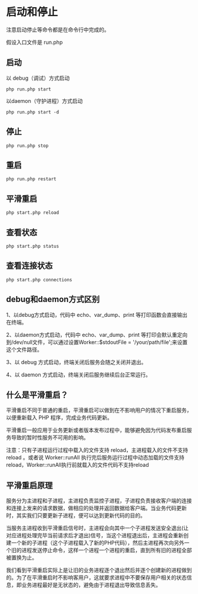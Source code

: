 # 启动和停止

注意启动停止等命令都是在命令行中完成的。

假设入口文件是 run.php

## 启动

以 debug（调试）方式启动

`php run.php start`

以daemon（守护进程）方式启动

`php run.php start -d`

## 停止

`php run.php stop`

## 重启

`php run.php restart`

## 平滑重启

`php start.php reload`

## 查看状态

`php start.php status`

## 查看连接状态

`php start.php connections`

## debug和daemon方式区别

1、以debug方式启动，代码中 echo、var_dump、print 等打印函数会直接输出在终端。

2、以daemon方式启动，代码中 echo、var_dump、print 等打印会默认重定向到/dev/null文件，可以通过设置Worker::$stdoutFile = '/your/path/file';来设置这个文件路径。

3、以 debug 方式启动，终端关闭后服务会随之关闭并退出。

4、以 daemon 方式启动，终端关闭后服务继续后台正常运行。

## 什么是平滑重启？

平滑重启不同于普通的重启，平滑重启可以做到在不影响用户的情况下重启服务，以便重新载入 PHP 程序，完成业务代码更新。

平滑重启一般应用于业务更新或者版本发布过程中，能够避免因为代码发布重启服务导致的暂时性服务不可用的影响。

注意：只有子进程运行过程中载入的文件支持 reload，主进程载入的文件不支持 reload 。或者说 Worker::runAll 执行完后服务运行过程中动态加载的文件支持reload，Worker::runAll执行前就载入的文件代码不支持reload

## 平滑重启原理

服务分为主进程和子进程，主进程负责监控子进程，子进程负责接收客户端的连接和连接上发来的请求数据，做相应的处理并返回数据给客户端。当业务代码更新时，其实我们只要更新子进程，便可以达到更新代码的目的。

当服务主进程收到平滑重启信号时，主进程会向其中一个子进程发送安全退出(让对应进程处理完毕当前请求后才退出)信号，当这个进程退出后，主进程会重新创建一个新的子进程（这个子进程载入了新的PHP代码），然后主进程再次向另外一个旧的进程发送停止命令，这样一个进程一个进程的重启，直到所有旧的进程全部被置换为止。

我们看到平滑重启实际上是让旧的业务进程逐个退出然后并逐个创建新的进程做到的。为了在平滑重启时不影响客用户，这就要求进程中不要保存用户相关的状态信息，即业务进程最好是无状态的，避免由于进程退出导致信息丢失。

